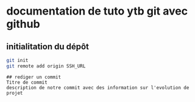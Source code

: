 # documentation de tuto ytb git avec github 
## initialitation du  dépôt
```` bash
git init
git remote add origin SSH_URL
````


    ## rediger un commit
    Titre de commit 
    description de notre commit avec des information sur l'evolution de projet